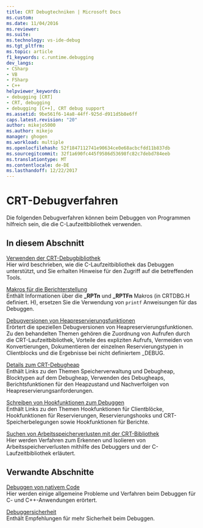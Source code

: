 ```yaml
---
title: CRT Debugtechniken | Microsoft Docs
ms.custom: 
ms.date: 11/04/2016
ms.reviewer: 
ms.suite: 
ms.technology: vs-ide-debug
ms.tgt_pltfrm: 
ms.topic: article
f1_keywords: c.runtime.debugging
dev_langs:
- CSharp
- VB
- FSharp
- C++
helpviewer_keywords:
- debugging [CRT]
- CRT, debugging
- debugging [C++], CRT debug support
ms.assetid: 9be561f6-14a8-44ff-925d-d911d5b8e6ff
caps.latest.revision: "20"
author: mikejo5000
ms.author: mikejo
manager: ghogen
ms.workload: multiple
ms.openlocfilehash: 52f1847112741e90634ce0e68acbcfdd11b837db
ms.sourcegitcommit: 32f1a690fc445f9586d53698fc82c7debd784eeb
ms.translationtype: MT
ms.contentlocale: de-DE
ms.lasthandoff: 12/22/2017
---
```

# <a name="crt-debugging-techniques"></a>CRT-Debugverfahren
Die folgenden Debugverfahren können beim Debuggen von Programmen hilfreich sein, die die C-Laufzeitbibliothek verwenden.  
  
## <a name="in-this-section"></a>In diesem Abschnitt  
 [Verwenden der CRT-Debugbibliothek](../debugger/crt-debug-library-use.md)  
 Hier wird beschrieben, wie die C-Laufzeitbibliothek das Debuggen unterstützt, und Sie erhalten Hinweise für den Zugriff auf die betreffenden Tools.  
  
 [Makros für die Berichterstellung](../debugger/macros-for-reporting.md)  
 Enthält Informationen über die **_RPTn** und **_RPTFn** Makros (in CRTDBG.H definiert. H), ersetzen Sie die Verwendung von `printf` Anweisungen für das Debuggen.  
  
 [Debugversionen von Heapreservierungsfunktionen](../debugger/debug-versions-of-heap-allocation-functions.md)  
 Erörtert die speziellen Debugversionen von Heapreservierungsfunktionen. Zu den behandelten Themen gehören die Zuordnung von Aufrufen durch die CRT-Laufzeitbibliothek, Vorteile des expliziten Aufrufs, Vermeiden von Konvertierungen, Dokumentieren der einzelnen Reservierungstypen in Clientblocks und die Ergebnisse bei nicht definiertem _DEBUG.  
  
 [Details zum CRT-Debugheap](../debugger/crt-debug-heap-details.md)  
 Enthält Links zu den Themen Speicherverwaltung und Debugheap, Blocktypen auf dem Debugheap, Verwenden des Debugheaps, Berichtsfunktionen für den Heapzustand und Nachverfolgen von Heapreservierungsanforderungen.  
  
 [Schreiben von Hookfunktionen zum Debuggen](../debugger/debug-hook-function-writing.md)  
 Enthält Links zu den Themen Hookfunktionen für Clientblöcke, Hookfunktionen für Reservierungen, Reservierungshooks und CRT-Speicherbelegungen sowie Hookfunktionen für Berichte.  
  
 [Suchen von Arbeitsspeicherverlusten mit der CRT-Bibliothek](../debugger/finding-memory-leaks-using-the-crt-library.md)  
 Hier werden Verfahren zum Erkennen und Isolieren von Arbeitsspeicherverlusten mithilfe des Debuggers und der C-Laufzeitbibliothek erläutert.  
  
## <a name="related-sections"></a>Verwandte Abschnitte  
 [Debuggen von nativem Code](../debugger/debugging-native-code.md)  
 Hier werden einige allgemeine Probleme und Verfahren beim Debuggen für C- und C++-Anwendungen erörtert.  
  
 [Debuggersicherheit](../debugger/debugger-security.md)  
 Enthält Empfehlungen für mehr Sicherheit beim Debuggen.